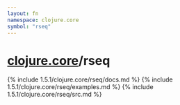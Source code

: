 ```yaml
---
layout: fn
namespace: clojure.core
symbol: "rseq"
---
```


# [clojure.core](../)/rseq

{% include 1.5.1/clojure.core/rseq/docs.md %}
{% include 1.5.1/clojure.core/rseq/examples.md %}
{% include 1.5.1/clojure.core/rseq/src.md %}

